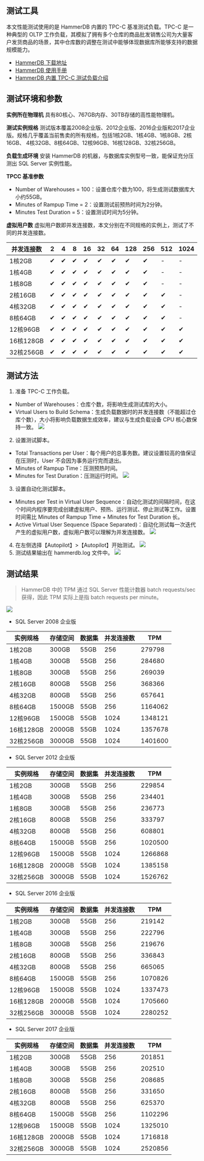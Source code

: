 ## 测试工具
本文性能测试使用的是 HammerDB 内置的 TPC-C 基准测试负载。TPC-C 是一种典型的 OLTP 工作负载，其模拟了拥有多个仓库的商品批发销售公司为大量客户发货商品的场景，其中仓库数的调整在测试中能够体现数据库所能够支持的数据规模能力。
- [HammerDB 下载地址](https://www.hammerdb.com/download.html)
- [HammerDB 使用手册](https://www.hammerdb.com/document.html)
- [HammerDB 内置 TPC-C 测试负载介绍](https://www.hammerdb.com/docs/ch03.html)

## 测试环境和参数
**实例所在物理机**
具有80核心、767GB内存、30TB存储的高性能物理机。

**测试实例规格**
测试版本覆盖2008企业版、2012企业版、2016企业版和2017企业版。规格几乎覆盖当前售卖的所有规格，包括1核2GB、1核4GB、1核8GB、2核16GB、 4核32GB、8核64GB、12核96GB、16核128GB、32核256GB。

**负载生成环境**
安装 HammerDB 的机器，与数据库实例型号一致，能保证充分压测出 SQL Server 实例性能。

**TPCC 基准参数**
- Number of Warehouses = 100：设置仓库个数为100，将生成测试数据库大小约55GB。
- Minutes of Rampup Time = 2：设置测试前预热时间为2分钟。
- Minutes Test Duration = 5：设置测试时间为5分钟。

**虚拟用户数**
虚拟用户数即并发连接数，本文分别在不同规格的实例上，测试了不同的并发连接数。

| 并发连接数 | 2    | 4    | 8    | 16   | 32   | 64   | 128  | 256  | 512  | 1024 |
| ---------- | ---- | ---- | ---- | ---- | ---- | ---- | ---- | ---- | ---- | ---- |
| 1核2GB     | ✔    | ✔    | ✔    | ✔    | ✔    | ✔    | ✔    | ✔    | -     |   -   |
| 1核4GB       | ✔    | ✔    | ✔    | ✔    | ✔    | ✔    | ✔    | ✔    |   -   |  -    |
| 1核8GB       | ✔    | ✔    | ✔    | ✔    | ✔    | ✔    | ✔    | ✔    |    -  |  -    |
| 2核16GB      | ✔    | ✔    | ✔    | ✔    | ✔    | ✔    | ✔    | ✔    | ✔    | -     |
| 4核32GB      | ✔    | ✔    | ✔    | ✔    | ✔    | ✔    | ✔    | ✔    | ✔    |  -    |
| 8核64GB      | ✔    | ✔    | ✔    | ✔    | ✔    | ✔    | ✔    | ✔    | ✔    |   -   |
| 12核96GB     | ✔    | ✔    | ✔    | ✔    | ✔    | ✔    | ✔    | ✔    | ✔    | ✔    |
| 16核128GB    | ✔    | ✔    | ✔    | ✔    | ✔    | ✔    | ✔    | ✔    | ✔    | ✔    |
| 32核256GB    | ✔    | ✔    | ✔    | ✔    | ✔    | ✔    | ✔    | ✔    | ✔    | ✔    |

 ## 测试方法
1. 准备 TPC-C 工作负载。
 - Number of Warehouses：仓库个数，将影响生成测试库的大小。
 - Virtual Users to Build Schema：生成负载数据时的并发连接数（不能超过仓库个数），大小将影响负载数据生成效率，建议与生成负载设备 CPU 核心数保持一致。
![](https://main.qcloudimg.com/raw/976f094fdf0e32dcfb5537bc6cf2cf0b.png)
2. 设置测试脚本。
 - Total Transactions per User：每个用户的总事务数。建议设置较高的值保证在压测时，User 不会因为事务运行完而退出。
 - Minutes of Rampup Time：压测预热时间。
 - Minutes for Test Duration：压测运行时间。
![](https://main.qcloudimg.com/raw/c0225b4272891c94f58ffb6645ca0da1.png)
3. 设置自动化测试脚本。
 - Minutes per Test in Virtual User Sequence：自动化测试的间隔时间，在这个时间内程序要完成创建虚拟用户、预热、运行测试、停止测试等工作。设置时间需比 Minutes of Rampup Time + Minutes for Test Duration 长。
 - Active Virtual User Sequence (Space Separated)：自动化测试每一次迭代产生的虚拟用户数，虚拟用户数可以理解为并发连接数。
![](https://main.qcloudimg.com/raw/c6657ad27fb862ab2d758d5e06c4dfb6.png)
4. 在左侧选择【Autopilot】>【Autopilot】开始测试。
![](https://main.qcloudimg.com/raw/786137e8672adac87b224a7bfc783f51.png)
5. 测试结果输出在 hammerdb.log 文件中。
![](https://main.qcloudimg.com/raw/89d6adf0bf52b416fda5a387ff48ea49.png)


## 测试结果

>HammerDB 中的 TPM 通过 SQL Server 性能计数器 batch requests/sec 获得，因此 TPM 实际上是指 batch requests per minute。

![](https://main.qcloudimg.com/raw/388d5649912af54a18424baac10d7ae8.png)

- SQL Server 2008 企业版

| 实例规格  | 存储空间 | 数据集 | 并发连接数 | TPM     |
| --------- | -------- | ------ | ---------- | -------- |
| 1核2GB    | 300GB    | 55GB   | 256        | 279798  |
| 1核4GB    | 300GB    | 55GB   | 256        |  284680  |
| 1核8GB    | 300GB    | 55GB   | 256        |  269039  |
| 2核16GB   | 800GB    | 55GB   | 256        |  368366  |
| 4核32GB   | 800GB    | 55GB   | 256        | 657641  |
| 8核64GB   | 1500GB   | 55GB   | 256        | 1164062 |
| 12核96GB  | 1500GB   | 55GB   | 1024       |  1348121 |
| 16核128GB | 2000GB   | 55GB   | 1024       | 1357678 |
| 32核256GB | 3000GB   | 55GB   | 1024       | 1401600 |


- SQL Server 2012 企业版

| 实例规格  | 存储空间 | 数据集 | 并发连接数 |  TPM     |
| --------- | -------- | ------ | ---------- | -------- |
| 1核2GB    | 300GB    | 55GB   | 256        |229854  |
| 1核4GB    | 300GB    | 55GB   | 256        |  234401  |
| 1核8GB    | 300GB    | 55GB   | 256        |  236773  |
| 2核16GB   | 800GB    | 55GB   | 256        | 333797  |
| 4核32GB   | 800GB    | 55GB   | 256        |  608801  |
| 8核64GB   | 1500GB   | 55GB   | 256        | 1020500 |
| 12核96GB  | 1500GB   | 55GB   | 1024       | 1266868 |
| 16核128GB | 2000GB   | 55GB   | 1024       |  1385158 |
| 32核256GB | 3000GB   | 55GB   | 1024       | 1526762 |

- SQL Server 2016 企业版

| 实例规格  | 存储空间 | 数据集 | 并发连接数 | TPM     |
| --------- | -------- | ------ | ---------- | -------- |
| 1核2GB    | 300GB    | 55GB   | 256        |  219142  |
| 1核4GB    | 300GB    | 55GB   | 256        | 222796  |
| 1核8GB    | 300GB    | 55GB   | 256        | 219676  |
| 2核16GB   | 800GB    | 55GB   | 256        | 336843  |
| 4核32GB   | 800GB    | 55GB   | 256        | 665065  |
| 8核64GB   | 1500GB   | 55GB   | 256        | 1070826 |
| 12核96GB  | 1500GB   | 55GB   | 1024       |  1337473 |
| 16核128GB | 2000GB   | 55GB   | 1024       | 1705660 |
| 32核256GB | 3000GB   | 55GB   | 1024       | 2280252 |

- SQL Server 2017 企业版

| 实例规格  | 存储空间 | 数据集 | 并发连接数 | TPM     |
| --------- | -------- | ------ | ---------- | -------- |
| 1核2GB    | 300GB    | 55GB   | 256        |  201851  |
| 1核4GB    | 300GB    | 55GB   | 256        |  202510  |
| 1核8GB    | 300GB    | 55GB   | 256        |  208685  |
| 2核16GB   | 800GB    | 55GB   | 256        | 331650  |
| 4核32GB   | 800GB    | 55GB   | 256        |  625370  |
| 8核64GB   | 1500GB   | 55GB   | 256        | 1102296 |
| 12核96GB  | 1500GB   | 55GB   | 1024       |  1325010 |
| 16核128GB | 2000GB   | 55GB   | 1024       | 1716818 |
| 32核256GB | 3000GB   | 55GB   | 1024       |  2520856 |

 

